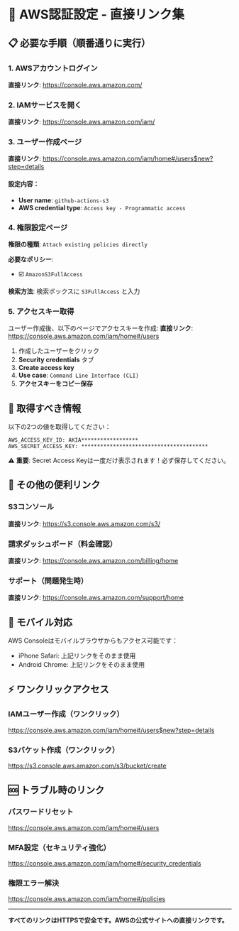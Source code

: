 # 🔑 AWS認証設定 - 直接リンク集

## 📋 必要な手順（順番通りに実行）

### 1. AWSアカウントログイン
**直接リンク**: https://console.aws.amazon.com/

### 2. IAMサービスを開く
**直接リンク**: https://console.aws.amazon.com/iam/

### 3. ユーザー作成ページ
**直接リンク**: https://console.aws.amazon.com/iam/home#/users$new?step=details

#### 設定内容：
- **User name**: `github-actions-s3`
- **AWS credential type**: `Access key - Programmatic access`

### 4. 権限設定ページ
**権限の種類**: `Attach existing policies directly`

**必要なポリシー**:
- ☑️ `AmazonS3FullAccess`

**検索方法**: 検索ボックスに `S3FullAccess` と入力

### 5. アクセスキー取得
ユーザー作成後、以下のページでアクセスキーを作成:
**直接リンク**: https://console.aws.amazon.com/iam/home#/users

1. 作成したユーザーをクリック
2. **Security credentials** タブ
3. **Create access key**
4. **Use case**: `Command Line Interface (CLI)`
5. **アクセスキーをコピー保存**

## 🎯 取得すべき情報

以下の2つの値を取得してください：

```
AWS_ACCESS_KEY_ID: AKIA******************
AWS_SECRET_ACCESS_KEY: ****************************************
```

⚠️ **重要**: Secret Access Keyは一度だけ表示されます！必ず保存してください。

## 🔗 その他の便利リンク

### S3コンソール
**直接リンク**: https://s3.console.aws.amazon.com/s3/

### 請求ダッシュボード（料金確認）
**直接リンク**: https://console.aws.amazon.com/billing/home

### サポート（問題発生時）
**直接リンク**: https://console.aws.amazon.com/support/home

## 📱 モバイル対応

AWS Consoleはモバイルブラウザからもアクセス可能です：
- iPhone Safari: 上記リンクをそのまま使用
- Android Chrome: 上記リンクをそのまま使用

## ⚡ ワンクリックアクセス

### IAMユーザー作成（ワンクリック）
https://console.aws.amazon.com/iam/home#/users$new?step=details

### S3バケット作成（ワンクリック）
https://s3.console.aws.amazon.com/s3/bucket/create

## 🆘 トラブル時のリンク

### パスワードリセット
https://console.aws.amazon.com/iam/home#/users

### MFA設定（セキュリティ強化）
https://console.aws.amazon.com/iam/home#/security_credentials

### 権限エラー解決
https://console.aws.amazon.com/iam/home#/policies

---

**すべてのリンクはHTTPSで安全です。AWSの公式サイトへの直接リンクです。**